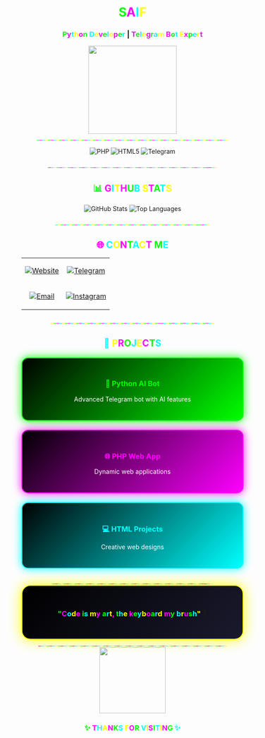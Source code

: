 <div align="center">

# <span style="color:#00ff00">S</span><span style="color:#ff00ff">A</span><span style="color:#00ffff">I</span><span style="color:#ffff00">F</span>

### <span style="color:#00ff00">P</span><span style="color:#ff00ff">y</span><span style="color:#00ffff">t</span><span style="color:#ffff00">h</span><span style="color:#ff00ff">o</span><span style="color:#00ff00">n</span> <span style="color:#00ffff">D</span><span style="color:#ffff00">e</span><span style="color:#ff00ff">v</span><span style="color:#00ff00">e</span><span style="color:#00ffff">l</span><span style="color:#ffff00">o</span><span style="color:#ff00ff">p</span><span style="color:#00ff00">e</span><span style="color:#00ffff">r</span> | <span style="color:#ff00ff">T</span><span style="color:#00ff00">e</span><span style="color:#00ffff">l</span><span style="color:#ffff00">e</span><span style="color:#ff00ff">g</span><span style="color:#00ff00">r</span><span style="color:#00ffff">a</span><span style="color:#ffff00">m</span> <span style="color:#ff00ff">B</span><span style="color:#00ff00">o</span><span style="color:#00ffff">t</span> <span style="color:#ffff00">E</span><span style="color:#ff00ff">x</span><span style="color:#00ff00">p</span><span style="color:#00ffff">e</span><span style="color:#ffff00">r</span><span style="color:#ff00ff">t</span>

<img src="https://media.giphy.com/media/coxQHKASG60HrHtvkt/giphy.gif" width="200">

</div>

<div align="center">
<span style="color:#00ff00">_</span><span style="color:#ff00ff">_</span><span style="color:#00ffff">_</span><span style="color:#ffff00">_</span><span style="color:#00ff00">_</span><span style="color:#ff00ff">_</span><span style="color:#00ffff">_</span><span style="color:#ffff00">_</span><span style="color:#00ff00">_</span><span style="color:#ff00ff">_</span><span style="color:#00ffff">_</span><span style="color:#ffff00">_</span><span style="color:#00ff00">_</span><span style="color:#ff00ff">_</span><span style="color:#00ffff">_</span><span style="color:#ffff00">_</span><span style="color:#00ff00">_</span><span style="color:#ff00ff">_</span><span style="color:#00ffff">_</span><span style="color:#ffff00">_</span><span style="color:#00ff00">_</span><span style="color:#ff00ff">_</span><span style="color:#00ffff">_</span><span style="color:#ffff00">_</span><span style="color:#00ff00">_</span><span style="color:#ff00ff">_</span><span style="color:#00ffff">_</span><span style="color:#ffff00">_</span><span style="color:#00ff00">_</span><span style="color:#ff00ff">_</span><span style="color:#00ffff">_</span><span style="color:#ffff00">_</span><span style="color:#00ff00">_</span><span style="color:#ff00ff">_</span><span style="color:#00ffff">_</span><span style="color:#ffff00">_</span><span style="color:#00ff00">_</span><span style="color:#ff00ff">_</span><span style="color:#00ffff">_</span><span style="color:#ffff00">_</span><span style="color:#00ff00">_</span><span style="color:#ff00ff">_</span><span style="color:#00ffff">_</span><span style="color:#ffff00">_</span><span style="color:#00ff00">_</span><span style="color:#ff00ff">_</span><span style="color:#00ffff">_</span><span style="color:#ffff00">_</span><span style="color:#00ff00">_</span><span style="color:#ff00ff">_</span><span style="color:#00ffff">_</span><span style="color:#ffff00">_</span><span style="color:#00ff00">_</span><span style="color:#ff00ff">_</span><span style="color:#00ffff">_</span><span style="color:#ffff00">_</span><span style="color:#00ff00">_</span><span style="color:#ff00ff">_</span><span style="color:#00ffff">_</span><span style="color:#ffff00">_</span><span style="color:#00ff00">_</span><span style="color:#ff00ff">_</span><span style="color:#00ffff">_</span><span style="color:#ffff00">_</span><span style="color:#00ff00">_</span><span style="color:#ff00ff">_</span><span style="color:#00ffff">_</span><span style="color:#ffff00">_</span>
</div>

<div align="center">

![PHP](https://img.shields.io/badge/PHP-777BB4?style=for-the-badge&logo=php&logoColor=white&labelColor=000000)
![HTML5](https://img.shields.io/badge/HTML5-E34F26?style=for-the-badge&logo=html5&logoColor=white&labelColor=000000)
![Telegram](https://img.shields.io/badge/TELEGRAM-26A5E4?style=for-the-badge&logo=telegram&logoColor=white&labelColor=000000)

</div>

<div align="center">
<span style="color:#ff00ff">_</span><span style="color:#00ffff">_</span><span style="color:#ffff00">_</span><span style="color:#00ff00">_</span><span style="color:#ff00ff">_</span><span style="color:#00ffff">_</span><span style="color:#ffff00">_</span><span style="color:#00ff00">_</span><span style="color:#ff00ff">_</span><span style="color:#00ffff">_</span><span style="color:#ffff00">_</span><span style="color:#00ff00">_</span><span style="color:#ff00ff">_</span><span style="color:#00ffff">_</span><span style="color:#ffff00">_</span><span style="color:#00ff00">_</span><span style="color:#ff00ff">_</span><span style="color:#00ffff">_</span><span style="color:#ffff00">_</span><span style="color:#00ff00">_</span><span style="color:#ff00ff">_</span><span style="color:#00ffff">_</span><span style="color:#ffff00">_</span><span style="color:#00ff00">_</span><span style="color:#ff00ff">_</span><span style="color:#00ffff">_</span><span style="color:#ffff00">_</span><span style="color:#00ff00">_</span><span style="color:#ff00ff">_</span><span style="color:#00ffff">_</span><span style="color:#ffff00">_</span><span style="color:#00ff00">_</span><span style="color:#ff00ff">_</span><span style="color:#00ffff">_</span><span style="color:#ffff00">_</span><span style="color:#00ff00">_</span><span style="color:#ff00ff">_</span><span style="color:#00ffff">_</span><span style="color:#ffff00">_</span><span style="color:#00ff00">_</span><span style="color:#ff00ff">_</span><span style="color:#00ffff">_</span><span style="color:#ffff00">_</span><span style="color:#00ff00">_</span><span style="color:#ff00ff">_</span><span style="color:#00ffff">_</span><span style="color:#ffff00">_</span><span style="color:#00ff00">_</span><span style="color:#ff00ff">_</span><span style="color:#00ffff">_</span><span style="color:#ffff00">_</span><span style="color:#00ff00">_</span><span style="color:#ff00ff">_</span><span style="color:#00ffff">_</span><span style="color:#ffff00">_</span><span style="color:#00ff00">_</span><span style="color:#ff00ff">_</span><span style="color:#ff00ff">_</span><span style="color:#00ffff">_</span><span style="color:#ffff00">_</span>
</div>

<div align="center">

## <span style="color:#00ff00">📊</span> <span style="color:#ff00ff">G</span><span style="color:#00ffff">I</span><span style="color:#ffff00">T</span><span style="color:#ff00ff">H</span><span style="color:#00ff00">U</span><span style="color:#00ffff">B</span> <span style="color:#ffff00">S</span><span style="color:#ff00ff">T</span><span style="color:#00ff00">A</span><span style="color:#00ffff">T</span><span style="color:#ffff00">S</span>

![GitHub Stats](https://github-readme-stats.vercel.app/api?username=9v3&show_icons=true&theme=radical&bg_color=0d1117&title_color=00ff00&text_color=ffffff&icon_color=ff00ff&border_color=00ffff)
![Top Languages](https://github-readme-stats.vercel.app/api/top-langs/?username=9v3&layout=compact&theme=radical&bg_color=0d1117&title_color=00ff00&text_color=ffffff&border_color=00ffff)

</div>

<div align="center">
<span style="color:#00ffff">_</span><span style="color:#ffff00">_</span><span style="color:#00ff00">_</span><span style="color:#ff00ff">_</span><span style="color:#00ffff">_</span><span style="color:#ffff00">_</span><span style="color:#00ff00">_</span><span style="color:#ff00ff">_</span><span style="color:#00ffff">_</span><span style="color:#ffff00">_</span><span style="color:#00ff00">_</span><span style="color:#ff00ff">_</span><span style="color:#00ffff">_</span><span style="color:#ffff00">_</span><span style="color:#00ff00">_</span><span style="color:#ff00ff">_</span><span style="color:#00ffff">_</span><span style="color:#ffff00">_</span><span style="color:#00ff00">_</span><span style="color:#ff00ff">_</span><span style="color:#00ffff">_</span><span style="color:#ffff00">_</span><span style="color:#00ff00">_</span><span style="color:#ff00ff">_</span><span style="color:#00ffff">_</span><span style="color:#ffff00">_</span><span style="color:#00ff00">_</span><span style="color:#ff00ff">_</span><span style="color:#00ffff">_</span><span style="color:#ffff00">_</span><span style="color:#00ff00">_</span><span style="color:#ff00ff">_</span><span style="color:#00ffff">_</span><span style="color:#ffff00">_</span><span style="color:#00ff00">_</span><span style="color:#ff00ff">_</span><span style="color:#00ffff">_</span><span style="color:#ffff00">_</span><span style="color:#00ff00">_</span><span style="color:#ff00ff">_</span><span style="color:#00ffff">_</span><span style="color:#ffff00">_</span><span style="color:#00ff00">_</span><span style="color:#ff00ff">_</span><span style="color:#00ffff">_</span><span style="color:#ffff00">_</span><span style="color:#00ff00">_</span><span style="color:#ff00ff">_</span><span style="color:#00ffff">_</span><span style="color:#ffff00">_</span><span style="color:#00ff00">_</span><span  style="color:#00ff00">_</span><span style="color:#ff00ff">_</span><span style="color:#00ffff">_</span><span style="color:#ffff00">_</span>
</div>

<div align="center">

## <span style="color:#ff00ff">🌐</span> <span style="color:#00ffff">C</span><span style="color:#ffff00">O</span><span style="color:#ff00ff">N</span><span style="color:#00ff00">T</span><span style="color:#00ffff">A</span><span style="color:#ffff00">C</span><span style="color:#ff00ff">T</span> <span style="color:#00ff00">M</span><span style="color:#00ffff">E</span>

<table>
<tr>
<td align="center">

[![Website](https://img.shields.io/badge/🌐_WEBSITE-saif.gt.tc-00ff00?style=for-the-badge&logo=google-chrome&logoColor=black)](https://saif.gt.tc)

</td>
<td align="center">

[![Telegram](https://img.shields.io/badge/📱_TELEGRAM-@rssns-0088cc?style=for-the-badge&logo=telegram&logoColor=white)](https://t.me/rssns)

</td>
</tr>
<tr>
<td align="center">

[![Email](https://img.shields.io/badge/📧_EMAIL-s_if@usa.com-ff00ff?style=for-the-badge&logo=gmail&logoColor=white)](mailto:s_if@usa.com)

</td>
<td align="center">

[![Instagram](https://img.shields.io/badge/📸_INSTAGRAM-@w_.dg-E4405F?style=for-the-badge&logo=instagram&logoColor=white)](https://instagram.com/w_.dg)

</td>
</tr>
</table>

</div>

<div align="center">
<span style="color:#ffff00">_</span><span style="color:#00ff00">_</span><span style="color:#ff00ff">_</span><span style="color:#00ffff">_</span><span style="color:#ffff00">_</span><span style="color:#00ff00">_</span><span style="color:#ff00ff">_</span><span style="color:#00ffff">_</span><span style="color:#ffff00">_</span><span style="color:#00ff00">_</span><span style="color:#ff00ff">_</span><span style="color:#00ffff">_</span><span style="color:#ffff00">_</span><span style="color:#00ff00">_</span><span style="color:#ff00ff">_</span><span style="color:#00ffff">_</span><span style="color:#ffff00">_</span><span style="color:#00ff00">_</span><span style="color:#ff00ff">_</span><span style="color:#00ffff">_</span><span style="color:#ffff00">_</span><span style="color:#00ff00">_</span><span style="color:#ff00ff">_</span><span style="color:#00ffff">_</span><span style="color:#ffff00">_</span><span style="color:#00ff00">_</span><span style="color:#ff00ff">_</span><span style="color:#00ffff">_</span><span style="color:#ffff00">_</span><span style="color:#00ff00">_</span><span style="color:#ff00ff">_</span><span style="color:#00ffff">_</span><span style="color:#ffff00">_</span><span style="color:#00ff00">_</span><span style="color:#ff00ff">_</span><span style="color:#00ffff">_</span><span style="color:#ffff00">_</span><span style="color:#00ff00">_</span><span style="color:#ff00ff">_</span><span              style="color:#ff00ff">_</span><span style="color:#00ffff">_</span><span style="color:#ffff00">_</span><span style="color:#00ff00">_</span><span style="color:#ff00ff">_</span><span style="color:#00ffff">_</span><span style="color:#ffff00">_</span><span style="color:#00ff00">_</span><span style="color:#ff00ff">_</span><span style="color:#00ffff">_</span><span style="color:#ffff00">_</span><span style="color:#00ff00">_</span><span style="color:#ff00ff">_</span><span style="color:#00ffff">_</span><span style="color:#ffff00">_</span><span style="color:#00ff00">_</span><span style="color:#ff00ff">_</span><span style="color:#00ffff">_</span><span style="color:#ffff00">_</span>
</div>

<div align="center">

## <span style="color:#00ffff">🚀</span> <span style="color:#ffff00">P</span><span style="color:#ff00ff">R</span><span style="color:#00ff00">O</span><span style="color:#00ffff">J</span><span style="color:#ffff00">E</span><span style="color:#ff00ff">C</span><span style="color:#00ff00">T</span><span style="color:#00ffff">S</span>

<div style="display: grid; grid-template-columns: repeat(auto-fit, minmax(280px, 1fr)); gap: 20px; margin: 20px 0;">

<div style="background: linear-gradient(135deg, #000000, #00ff00); padding: 25px; border-radius: 15px; border: 2px solid #00ff00; box-shadow: 0 0 20px #00ff00;">
<h3 style="color: #00ff00">🤖 Python AI Bot</h3>
<p style="color: white">Advanced Telegram bot with AI features</p>
</div>

<div style="background: linear-gradient(135deg, #000000, #ff00ff); padding: 25px; border-radius: 15px; border: 2px solid #ff00ff; box-shadow: 0 0 20px #ff00ff;">
<h3 style="color: #ff00ff">🌐 PHP Web App</h3>
<p style="color: white">Dynamic web applications</p>
</div>

<div style="background: linear-gradient(135deg, #000000, #00ffff); padding: 25px; border-radius: 15px; border: 2px solid #00ffff; box-shadow: 0 0 20px #00ffff;">
<h3 style="color: #00ffff">💻 HTML Projects</h3>
<p style="color: white">Creative web designs</p>
</div>

</div>

</div>

<div align="center">
<span style="color:#00ff00">_</span><span style="color:#ff00ff">_</span><span style="color:#00ffff">_</span><span style="color:#ffff00">_</span><span style="color:#00ff00">_</span><span style="color:#ff00ff">_</span><span style="color:#00ffff">_</span><span style="color:#ffff00">_</span><span style="color:#00ff00">_</span><span style="color:#ff00ff">_</span><span style="color:#00ffff">_</span><span style="color:#ffff00">_</span><span style="color:#00ff00">_</span><span style="color:#ff00ff">_</span><span style="color:#00ffff">_</span><span style="color:#ffff00">_</span><span style="color:#00ff00">_</span><span style="color:#ff00ff">_</span><span style="color:#00ffff">_</span><span style="color:#ffff00">_</span><span style="color:#00ff00">_</span><span style="color:#ff00ff">_</span><span style="color:#00ffff">_</span><span style="color:#ffff00">_</span><span style="color:#00ff00">_</span><span style="color:#ff00ff">_</span><span style="color:#00ffff">_</span><span style="color:#ffff00">_</span><span style="color:#00ff00">_</span><span style="color:#ff00ff">_</span><span style="color:#00ffff">_</span><span style="color:#ffff00">_</span><span style="color:#00ff00">_</span><span style="color:#ff00ff">_</span><span style="color:#00ffff">_</span><span style="color:#ffff00">_</span><span style="color:#00ff00">_</span><span style="color:#ff00ff">_</span><span style="color:#00ffff">_</span><span style="color:#ffff00">_</span><span style="color:#00ff00">_</span><span style="color:#ff00ff">_</span><span style="color:#00ffff">_</span><span style="color:#ffff00">_</span><span style="color:#00ff00">_</span><span style="color:#ff00ff">_</span><span style="color:#00ffff">_</span><span style="color:#ffff00">_</span><span style="color:#00ff00">_</span><span style="color:#ff00ff">_</span><span style="color:#00ffff">_</span><span style="color:#ffff00">_</span><span style="color:#00ff00">_</span><span style="color:#ff00ff">_</span><span style="color:#ff00ff">_</span><span style="color:#00ffff">_</span><span style="color:#ffff00">_</span>
</div>

<div align="center" style="background: linear-gradient(135deg, #000000, #1a1a2e); padding: 30px; border-radius: 20px; border: 2px solid #ffff00; box-shadow: 0 0 30px #ffff00;">

### <span style="color:#00ff00">"</span><span style="color:#ff00ff">C</span><span style="color:#00ffff">o</span><span style="color:#ffff00">d</span><span style="color:#ff00ff">e</span> <span style="color:#00ff00">i</span><span style="color:#00ffff">s</span> <span style="color:#ffff00">m</span><span style="color:#ff00ff">y</span> <span style="color:#00ff00">a</span><span style="color:#00ffff">r</span><span style="color:#ffff00">t</span><span style="color:#ff00ff">,</span> <span style="color:#00ff00">t</span><span style="color:#00ffff">h</span><span style="color:#ffff00">e</span> <span style="color:#ff00ff">k</span><span style="color:#00ff00">e</span><span style="color:#00ffff">y</span><span style="color:#ffff00">b</span><span style="color:#ff00ff">o</span><span style="color:#00ff00">a</span><span style="color:#00ffff">r</span><span style="color:#ffff00">d</span> <span style="color:#ff00ff">m</span><span style="color:#00ff00">y</span> <span style="color:#00ffff">b</span><span style="color:#ffff00">r</span><span style="color:#ff00ff">u</span><span style="color:#00ff00">s</span><span style="color:#00ffff">h</span><span style="color:#ffff00">"</span> 🎨

</div>

<div align="center">
<span style="color:#ff00ff">_</span><span style="color:#00ffff">_</span><span style="color:#ffff00">_</span><span style="color:#00ff00">_</span><span style="color:#ff00ff">_</span><span style="color:#00ffff">_</span><span style="color:#ffff00">_</span><span style="color:#00ff00">_</span><span style="color:#ff00ff">_</span><span style="color:#00ffff">_</span><span style="color:#ffff00">_</span><span style="color:#00ff00">_</span><span style="color:#ff00ff">_</span><span style="color:#00ffff">_</span><span style="color:#ffff00">_</span><span style="color:#00ff00">_</span><span style="color:#ff00ff">_</span><span style="color:#00ffff">_</span><span style="color:#ffff00">_</span><span style="color:#00ff00">_</span><span style="color:#ff00ff">_</span><span style="color:#00ffff">_</span><span style="color:#ffff00">_</span><span style="color:#00ff00">_</span><span style="color:#ff00ff">_</span><span style="color:#00ffff">_</span><span style="color:#ffff00">_</span><span style="color:#00ff00">_</span><span style="color:#ff00ff">_</span><span style="color:#00ffff">_</span><span style="color:#ffff00">_</span><span style="color:#00ff00">_</span><span style="color:#ff00ff">_</span><span style="color:#00ffff">_</span><span style="color:#ffff00">_</span><span style="color:#00ff00">_</span><span style="color:#ff00ff">_</span><span style="color:#00ffff">_</span><span style="color:#ffff00">_</span><span style="color:#00ff00">_</span><span style="color:#ff00ff">_</span><span style="color:#00ffff">_</span><span style="color:#ffff00">_</span><span style="color:#00ff00">_</span><span style="color:#ff00ff">_</span><span style="color:#00ffff">_</span><span style="color:#ffff00">_</span><span style="color:#00ff00">_</span><span style="color:#ff00ff">_</span><span style="color:#00ffff">_</span><span style="color:#ffff00">_</span><span style="color:#00ff00">_</span><span style="color:#ff00ff">_</span><span style="color:#00ffff">_</span><span style="color:#ffff00">_</span><span style="color:#00ff00">_</span><span style="color:#ff00ff">_</span><span style="color:#00ffff">_</span><span style="color:#ffff00">_</span><span style="color:#00ff00">_</span><span style="color:#ff00ff">_</span><span style="color:#00ffff">_</span><span style="color:#ffff00">_</span><span style="color:#00ff00">_</span><span style="color:#ff00ff">_</span><span style="color:#00ffff">_</span><span style="color:#ffff00">_</span>
</div>

<div align="center">

<img src="https://media.giphy.com/media/qgQUggAC3Pfv687qPC/giphy.gif" width="150">

### <span style="color:#00ff00">✨</span> <span style="color:#ff00ff">T</span><span style="color:#00ffff">H</span><span style="color:#ffff00">A</span><span style="color:#ff00ff">N</span><span style="color:#00ff00">K</span><span style="color:#00ffff">S</span> <span style="color:#ffff00">F</span><span style="color:#ff00ff">O</span><span style="color:#00ff00">R</span> <span style="color:#00ffff">V</span><span style="color:#ffff00">I</span><span style="color:#ff00ff">S</span><span style="color:#00ff00">I</span><span style="color:#00ffff">T</span><span style="color:#ffff00">I</span><span style="color:#ff00ff">N</span><span style="color:#00ff00">G</span> <span style="color:#00ffff">✨</span>

</div>
